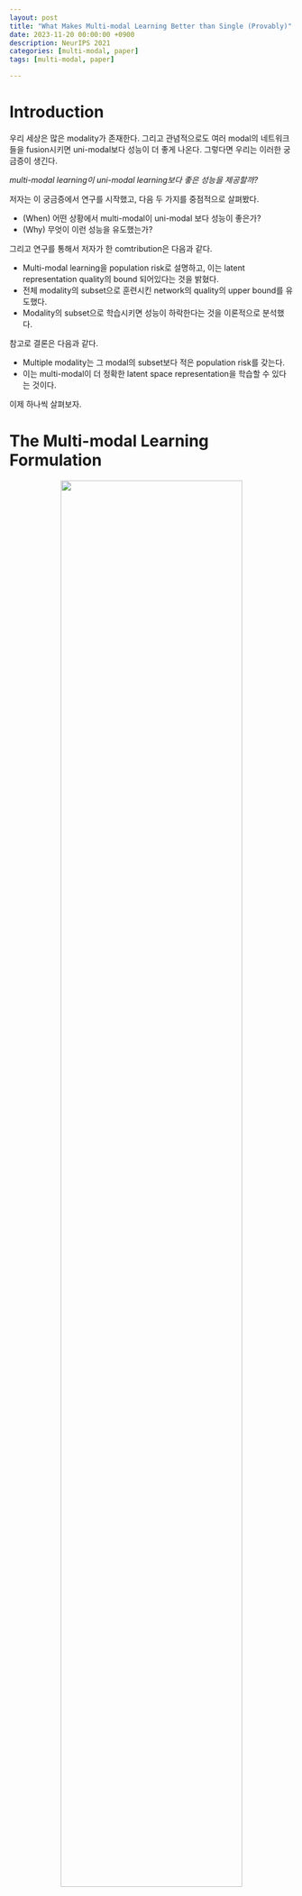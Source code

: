 ```yaml
--- 
layout: post
title: "What Makes Multi-modal Learning Better than Single (Provably)" 
date: 2023-11-20 00:00:00 +0900 
description: NeurIPS 2021
categories: [multi-modal, paper] 
tags: [multi-modal, paper]

---
```

# Introduction

우리 세상은 많은 modality가 존재한다. 그리고 관념적으로도 여러 modal의 네트워크들을 fusion시키면 uni-modal보다 성능이 더 좋게 나온다. 그렇다면 우리는 이러한 궁금증이 생긴다.

<p align="center">

*multi-modal learning이 uni-modal learning보다 좋은 성능을 제공할까?*

</p>

저자는 이 궁금증에서 연구를 시작했고, 다음 두 가지를 중점적으로 살펴봤다.
- (When) 어떤 상황에서 multi-modal이 uni-modal 보다 성능이 좋은가?
-  (Why) 무엇이 이런 성능을 유도했는가?

그리고 연구를 통해서 저자가 한 comtribution은 다음과 같다.
- Multi-modal learning을 population risk로 설명하고, 이는 latent representation quality의 bound 되어있다는 것을 밝혔다.
- 전체 modality의 subset으로 훈련시킨 network의 quality의 upper bound를 유도했다.
- Modality의 subset으로 학습시키면 성능이 하락한다는 것을 이론적으로 분석했다.

참고로 결론은 다음과 같다.
- Multiple modality는 그 modal의 subset보다 적은 population risk를 갖는다.
-  이는 multi-modal이 더 정확한 latent space representation을 학습할 수 있다는 것이다.

이제 하나씩 살펴보자.

# The Multi-modal Learning Formulation


<p align="center">
    <img src="/assets/post/image/multi-modal-vs-uni-modal/figure1.png" width="80%">
</p>

먼저 수식을 정리하자. K개의 modalities에 대해서 data는 $$\mathbb{x}:=(x^{(1)},\cdots,x^{(K)})$$ 으로 표현한다. 이 때 $$x^{(k)} \in \mathcal{X}^{(k)}$$ 이다. 우리는 K개의 modalities를 보유하기 때문에 전체 input data space는 

$$\mathcal{X}=\mathcal{X}^{1} \times \cdots \times \mathcal{X}^{k}$$

로 표현된다. 그리고 target domain을 $$\mathcal{Y}$$ , multi-modal의 공통된 latent space를 $$\mathcal{Z}$$ 라 하자. 우리는 이제 true mapping을 다음과 같이 쓸 수 있다.

$$g^\star: \mathcal{X} \mapsto \mathcal{Z}, g^\star \in \mathcal{G}$$

$$h^\star: \mathcal{Z} \mapsto \mathcal{Y}, h^\star \in \mathcal{H}$$

그렇다면 이제 우리는 $$\mathbb{x}$$ 의 data distribution을 정의할 수 있다.

$$\mathbb{P}_\mathcal{D}(\mathbb{x},y)\triangleq\mathbb{P}_{y|x}(y|h^\star\circ g^\star(\mathbb{x}))\mathbb{P}_\mathbb{x}(\mathbb{x})$$

참고로 $$h^\star\circ g^\star(\mathbb{x})=h^\star(g^\star(\mathbb{x}))$$ 로 합성함수를 의미한다.  

우리는 일반화를 위해 $$\mathcal{N} \leq \mathcal{M}$$ 인 modalitie의 subset에 대해서 살펴볼 것이다. Modality의 superset을 정의하자. 

$$\mathcal{X}^\prime := (\mathcal{X}^{(1)}\cup\bot)\times\cdots\times(\mathcal{X}^{(K)}\cup\bot)$$

이때, $$\bot$$ 은 k번째의 modality는 쓰지 않는다는 것이다. 간단하게 시각화하면 다음과 같다.


<p align="center">
    <img src="/assets/post/image/multi-modal-vs-uni-modal/img1.png" width="80%">
</p>


이제 modalities를 선택하는 함수를 정의하자.

$$
p_\mathcal{M}(\mathbb{x})^{(k)}=
\begin{cases}
\mathbb{x}^{(k)} \text{ if } k\in\mathcal{M} \\
\bot \text{ else }
\end{cases}
$$

이때, 우리는 다음과 같은 식을 만들수도 있다. $$p^\prime_\mathcal{M} := \mathcal{X}^\prime\mapsto\mathcal{X}^\prime$$  
우리의 목표는 Empirical Risk Minimization (ERM) principle에 따라서 learning objective를 minimize하는 것이다.

$$\text{min } \hat{r}(h\circ g_\mathcal{M} \triangleq\frac{1}{m}\sum_{i=1}^ml(h\circ g_\mathcal{M}(\mathbb{x}_i),y_i) \text{ s.t. } h \in \mathcal{H}, g_\mathcal{M} \in \mathcal{G}$$

여기서 $$l$$ 은 loss fuction이고, 최종적으로 정의하는 population risk는 다음과 같다.

$$r(h\circ g_\mathcal{M})=\mathbb{E}_{(\mathbb{x}_i, y_i)\sim\mathcal{D}}[\hat{r}(h\circ g_\mathcal{M})]$$

# Main Result

>**Definition 1.** 
>Given a data distribution with the form in (1), for any learned latent representation mapping $$g \in \mathcal{G}$$ , the *latent representation quality* is defined as
>
$$\eta(g)=\text{inf}_{h\in\mathcal{H}}[r(h\circ g)-r(h(h^*\circ g^*))]$$

즉, $$\eta(g))$$ 는 mapping function의 $$g \in \mathcal{G}$$ 에 대해서 true latent space와 차이이기 때문에 latent space quality라고 할 수 있다. 

### Rademacher complexity
이제 model complexity를 측정하는 Rademacher complexity에 대해서 알아보자. $$\mathcal{F}$$ 를 $$\mathbb{R}^d \mapsto \mathbb{R}$$ 인 vector-valued function으로 정의하자. $$\mathbb{R}^d$$ 에서 iid 한 $$Z_1,...,Z_m$$ 에 대해 sample를 $$S=(Z_1,...,Z_m)$$ 라고 하자. Empirical Rademacher complexity는 다음과 같이 정의된다.

$$\hat{\mathfrak{R}}_S(\mathcal{F}):=\mathbb{E}_\sigma[
\underset{f\in\mathcal{F}}{\text{sup}}\frac{1}{m}\sum_{i=1}^m\sigma_if(Z_i)]
$$

이 때, $$\sigma=(\sigma_1,...,\sigma_n)^\top$$ with $$\sigma_i \sim \text{unif}\{-1, 1\}$$ 이다. 전체적인 Rademacher complexity은 다음과 같다.

$$\mathfrak{R}_S(\mathcal{F})=\mathbb{E}[\hat{\mathfrak{R}}_S(\mathcal{F})]$$

이해하기 어려우니 다른 블로그의 설명을 인용하겠다.  

>*Rademacher complexity가 1이라는 것은 모델이 위와 같은 random한 setup에서도 잘 fitting 했다는 것이므로, complexity가 크고 따라서 generalize를 잘 못할 것이라고 이야기 할 수 있다는 개념이다.  
>[https://yun905.tistory.com/68](https://yun905.tistory.com/68)*

## Connection to Latent Representation Quality
이제 latent space quality와 population risk의 관계를 살펴보자.

>**Theorem 1**. Let $$S = ((x_i,y_i))^m_{i=1}$$ be a dataset of m examples drawn i.i.d. according to $$\mathcal{D}$$ . Let M, N be two distinct subsets of \[ $$K$$ \]. Assuming we have produced the empirical risk minimizers $$(\hat{h}_\mathcal{M}, \hat{g}_\mathcal{M})$$ and $$(\hat{h}_\mathcal{N}, \hat{g}_\mathcal{N})$$ , training with the $$\mathcal{M}$$ and $$\mathcal{N}$$ modalities separately. Then, for all $$1 > \delta > 0$$ , with probability at least $$1-\frac{\delta}{2}$$ :


$$r(\hat{h}_{\mathcal{M}} \circ \hat{g}_{\mathcal{M}}) - r(\hat{h}_{\mathcal{N}} \circ \hat{g}_{\mathcal{N}}) \leq \gamma_{\mathcal{S}}(\mathcal{M},\mathcal{N})+8L\mathfrak{R}(\mathcal{H} \circ \mathcal{G}_{\mathcal{M}})+\frac{4C}{\sqrt{m}}+2C\sqrt{\frac{2\text{ln}(2/\delta)}{m}} $$$

$$\text{where}, \gamma_S(\mathcal{M},\mathcal{N})\triangleq\eta(\hat{g}_\mathcal{M})-\eta(\hat{g}_\mathcal{N})$$

즉, population risk의 차이는 latent space quality 차이와 model complexity에 upper bound가 된다는 것이다. 이는 그대로 사용하지 않고, 추후에 식 정리할 때 사용할 것이다. 여기서 sample size $$m$$ 에 대해 $$\mathfrak{R}_S(\mathcal{F})$$ 은 보통 $$\sqrt{C(\mathcal{F})/m}$$ 에 bound된다. 따라서 우리는 다음과 같이 다시 쓸  수 있다.

$$r(\hat{h}_{\mathcal{M}} \circ \hat{g}_{\mathcal{M}}) - r(\hat{h}_{\mathcal{N}} \circ \hat{g}_{\mathcal{N}}) \leq \gamma_{\mathcal{S}}(\mathcal{M},\mathcal{N})+\text{O}(1/m)$$

## Upper Bound for Latent Space Exploration

>**Theorem 2**. Let $$S={(x_i, y_i)}^m_{i=1}$$ be a dataset of m examples drawn i.i.d. according to D. Let M be a subset of \[ $$K$$ \]. Assuming we have produced the empirical risk minimizers $$(\hat{h}_\mathcal{M}, \hat{g}_\mathcal{M})$$ training with the M modalities. Then, for all $$1 > \delta > 0$, with probability at least $$1 − \delta$$ :


$$\eta(\hat{g}_{\mathcal{M}})\leq 4L\mathfrak{R}(\mathcal{H} \circ \mathcal{G}_{\mathcal{M}})+4L\mathfrak{R}(\mathcal{H} \circ \mathcal{G})+6C\sqrt{\frac{2\text{ln}(2/\delta)}{m}}+\hat{L}(\hat{h}_{\mathcal{M}} \circ \hat{g}_{\mathcal{M}}, S)$$

$$\text{where } \hat{L}(\hat{h}_{\mathcal{M}} \circ \hat{g}_{\mathcal{M}}, S) \triangleq \hat{r}(\hat{h}_{\mathcal{M}} \circ \hat{g}_{\mathcal{M}})-\hat{r}(h^\star\circ g^\star)$$

위에서 처럼 Rademacher complexity은 $$O(1/m)$$ 이기 때문에

$$\eta(\hat{g}_{\mathcal{M}})\leq \hat{L}(\hat{h}_{\mathcal{M}} \circ \hat{g}_{\mathcal{M}}, S)+\text{O}(1/m)$$

이 성립한다. 이 때, assumption 3에 의해

$$\hat{L}(\hat{h}_{\mathcal{M}} \circ \hat{g}_{\mathcal{M}}, S) \leq \hat{L}(\hat{h}_{\mathcal{N}} \circ \hat{g}_{\mathcal{N}}, S)$$

이 성립한다. 

## Result

*그렇다면 언제  multi-modal을 사용해야하냐?* 

$$\hat{L}(\hat{h}_{\mathcal{N}} \circ \hat{g}_{\mathcal{N}}, S) - \hat{L}(\hat{h}_{\mathcal{M}} \circ \hat{g}_{\mathcal{M}}, S) \geq \sqrt{\frac{C(\mathcal{H}\circ\mathcal{G}_\mathcal{M})}{m}}-\sqrt{\frac{C(\mathcal{H}\circ\mathcal{G}_\mathcal{N})}{m}} $$$

저자는 다음과 같이 말한다.

>*(i) When the number of sample size m is large, the impact of intrinsic complexity of function classes will be reduced. (ii) Using more modalities can efficiently optimize the empirical risk, hence improve the latent representation quality.*

Sample size m이 충분히 클 때 Theorem 1에 적용하면 다음과 같은 식이 성립한다.

$$\gamma_{\mathcal{S}}(\mathcal{M},\mathcal{N})= \eta(\hat{g}_{\mathcal{M}}) - \eta(\hat{g}_{\mathcal{N}})\leq \hat{L}(\hat{h}_{\mathcal{M}} \circ \hat{g}_{\mathcal{M}}, S) - \hat{L}(\hat{h}_{\mathcal{N}} \circ \hat{g}_{\mathcal{N}}, S) \leq 0 $$$

$$r(\hat{h}_{\mathcal{M}} \circ \hat{g}_{\mathcal{M}}) \leq r(\hat{h}_{\mathcal{N}} \circ \hat{g}_{\mathcal{N}})$$

즉, 데이터셋의 크기가 클 때 modality의 수가 많은 것을 사용하는 것이 좋다.  
## Non-Positivity Guarantee

sample size s가 클 때 $$\gamma_{\mathcal{S}}(\mathcal{M},\mathcal{N})$$ 이 non-positive라는 것을 증명할 수 있다. 이것의 증명은 여기서 다루지 않겠다.

# Experiment

이제 실험을 보자. Dataset으로는 Interactive Emotional Dyadic Motion Capture (IEMO- CAP) database을 사용했다. 이 데이터셋에는 여러 모달에 대해서 여러 사람이 대화하는 것이 들어있으며 발화자가 누구인지 맞추는 것이 목표이다. 여기에는 Text, Video, Audio 정보가 들어가있다.

## Number of Modalities


<p align="center">
    <img src="/assets/post/image/multi-modal-vs-uni-modal/table1.png" width="80%">
</p>

Modal이 늘어날 수록 정확도가 상승하는 것을 볼 수 있다.

## Number of Samples

위에서 sample의 수가 클 때 multi-modal이 좋다고 했다. 따라서 이를 살펴보자.


<p align="center">
    <img src="/assets/post/image/multi-modal-vs-uni-modal/table2.png" width="80%">
</p>

여기서 볼 수 있듯, sample의 수가 줄어들면 madality의 수가 적을 때 성능이 좋은 경우가 있다. 

## Quality of Latent Spaces

multi-modal은 latent space quality가 좋다고 했다. 이를 확인해보자.

<p align="center">
    <img src="/assets/post/image/multi-modal-vs-uni-modal/table3.png" width="80%">
</p>


Sample의 수와 modal의 수로 비교해도 같은 결과를 낸다.

<p align="center">
    <img src="/assets/post/image/multi-modal-vs-uni-modal/figure2.png" width="80%">
</p>


## Synthetic Data

실제 데이터에서 sample의 수가 많을 때 multi-modal이 좋다는 것을 확인했다. 인공데이터는 어떨까?

<p align="center">
    <img src="/assets/post/image/multi-modal-vs-uni-modal/table4.png" width="80%">
</p>

저자가 만든 인공데이터도 같은 모습을 보였다.